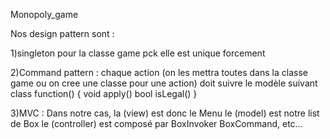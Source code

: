Monopoly_game

Nos design pattern sont :

1)singleton pour la classe game pck elle est unique forcement

2)Command pattern : chaque action (on les mettra toutes dans la classe game ou on cree une classe pour une action) doit suivre le modèle suivant
 class function()
{ 
  void apply()
  bool isLegal() 
}

3)MVC : Dans notre cas, la (view) est donc le Menu
            le (model) est notre list de Box
            le (controller) est composé par BoxInvoker BoxCommand, etc...

